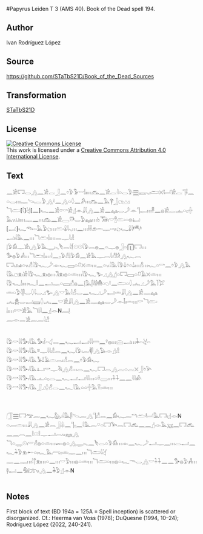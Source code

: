 #Papyrus Leiden T 3 (AMS 40). Book of the Dead spell 194.

## Author 

Ivan Rodríguez López

## Source 

https://github.com/STaTbS21D/Book_of_the_Dead_Sources

## Transformation 

[STaTbS21D](https://statbs21d.github.io/)

## License 

<a rel="license" href="http://creativecommons.org/licenses/by/4.0/"><img alt="Creative Commons License" style="border-width:0" src="https://i.creativecommons.org/l/by/4.0/88x31.png" /></a><br />This work is licensed under a <a rel="license" href="http://creativecommons.org/licenses/by/4.0/">Creative Commons Attribution 4.0 International License</a>.

## Text 

𓈖𓀀𓉐𓂋𓂻𓈖𓀀𓐛𓃀𓈖𓏌𓅱𓅣𓎟𓌃𓏤𓏥𓃹𓈖𓀀𓐛𓇋𓏏𓂋𓅱𓈗𓈘𓈅𓏤𓂧𓏴𓂡𓀀𓐛𓊹𓌢𓈖𓏏𓂋𓏥𓊃𓌫𓐛𓅱𓂻𓍲𓈖𓂻𓏏𓆭𓈖𓀔𓏥𓃹𓈖𓅓𓋁𓃀𓐎𓈉<br>
<rubrum>𓆓𓂧[𓇋]𓋔[𓈖]𓆑𓈖𓀀𓏌𓎡𓀀</rubrum>𓊨𓁹𓇍𓇋𓂻𓈖𓀀𓈖𓈐𓂋𓌳𓁹𓊹𓉻𓏥𓋹𓈖𓐍𓀀𓐛𓊵𓏏𓊪𓏶𓅓𓏭𓂓𓏤𓏥𓊃𓈖𓏥𓃹𓈖𓀀𓈀𓇥𓂋𓅱𓈐𓏥𓊸𓃝𓏤𓎟𓊽𓂧𓏏𓊖𓂞<br>
[𓂝]𓆑𓆞𓏏𓅓𓅱𓐎𓏥𓂧𓏇𓇋𓈅𓏥𓈖𓏥𓌢𓌢𓂉𓏛𓊃𓏏𓏭𓐎𓆑𓏇𓇋⸢𓄪⸣𓂝𓏤𓇋𓅓𓈖𓏥<rubrum>𓆓𓂧𓌃𓏤𓏥</rubrum>𓂋𓊃𓇋𓁐<br>
𓊤𓅱𓀁𓊃𓀀𓏤𓂻𓅱𓅓𓇾𓏤𓈅𓌸𓂋𓇋𓆴𓇳𓇳𓇋𓅱𓂋𓐍𓈖𓏏𓊃𓐍𓃀𓏏𓉧𓉐𓏥<br>
𓅜𓐍𓅱𓀻𓏥<rubrum>𓆓𓂧𓌃𓏤𓏥</rubrum>𓇋𓈖𓊪𓅱𓁢𓌃𓅱𓀁𓈖𓀀𓅓𓊃𓂋𓇋𓀭𓀙𓂻𓆑𓂋<br>
𓉐𓏤𓃭𓏏𓏭𓀭𓇋𓅱𓆑𓌳𓁹𓆑𓈙𓏏𓍔𓏴𓏛𓏥𓈖𓏏𓏭𓇋𓅓𓇋𓅱𓍑𓏌𓏏𓍑𓏥𓀭𓏥𓆑𓏏𓎡𓈖𓏌𓅱𓂻𓅓<br>
𓇋𓅓𓐎𓁷𓏤𓀀𓇋𓅱𓆑𓁷𓏤𓐍𓏥𓀢𓁷𓏤𓐍𓏏𓏛𓏥𓇋𓅱𓆑𓅧𓈎𓂻𓊨𓏏𓉐𓈙𓏏𓍔𓄿𓏴𓏛𓏥<br>
𓇋𓅱𓆑𓌃𓏤𓏥𓆑𓎛𓈖𓂝𓊃𓏏𓈙𓀭𓐍𓈖𓊤𓅓𓋴𓀙𓄟𓏏𓆇𓍲𓈖𓂧𓏏𓆭𓂜𓈎𓌳𓅓𓍘𓅯<br>
𓏛𓏏𓅱𓇋𓋴𓂋𓆭𓇋𓂋𓈎𓅧𓂻𓎟𓅓𓇋𓀭𓂋𓈖𓆑𓈎𓌳𓂝𓏛𓇍𓇋𓂻𓈖𓀀𓊃𓈐<br>
𓂜𓆣𓂋𓂝𓈙𓆭𓂜𓈖𓎟𓀀𓇍𓇋𓂻𓈖𓀀𓊃𓈐𓂋𓌳𓁹𓄤𓏤𓏛𓏥𓎡<rubrum>𓆓𓂧</rubrum><br>
<rubrum>𓌃𓏤𓏥</rubrum>𓏌𓎡𓀀𓅓<rubrum>𓆓𓌃𓇋</rubrum>𓈖𓊨𓁹N𓐙𓊤<br>
𓐛𓁹𓂋𓀀𓐛𓐛𓇋𓀭<br>
<br>
<br>
<rubrum>𓇋𓅱𓎡𓇋𓇋𓅜𓏤𓇋𓅓</rubrum>𓅜𓏤𓌉𓏏𓋑𓂋𓈖𓆑𓂝𓂝𓇋𓇋𓏠𓈖𓍊𓐍𓏥𓈍𓂝𓏥𓇓𓏏𓋔𓏏<br>
<rubrum>𓇋𓅱𓎡𓇋𓇋𓅜𓏤𓇋𓅓</rubrum>𓎼𓊃𓇋𓇋𓀭𓂋𓈖𓆑𓇋𓅱𓏤𓐛𓌞𓋴𓂻𓅃𓁹𓊨𓀭<br>
<rubrum>𓇋𓅱𓎡𓇋𓇋𓅜𓏤𓇋𓅓</rubrum>𓅥𓍑𓄿𓏛𓂋𓏤𓀭𓂋𓈖𓏌𓅱𓀁𓆑<br>
<rubrum>𓇋𓅱𓎡𓇋𓇋𓅜𓏤𓇋𓅓</rubrum>𓂞𓎡𓊃𓀓𓂻𓀭𓏥𓂋𓈖𓆑𓉐𓂋𓂻𓐛𓏏𓐛𓏴𓃀𓏌𓅪<br>
<rubrum>𓇋𓅱𓎡𓇋𓇋𓅜𓏤𓇋𓅓</rubrum>𓊵𓏏𓊪𓂋𓈖𓆑𓂝𓂝𓇋𓇋𓏥𓏏𓏐𓈀𓏥𓇑𓇑𓈖𓈖𓇋𓇋𓀉<br>
<rubrum>𓇋𓅱𓎡𓇋𓇋𓅜𓏤𓇋𓅓</rubrum>𓃀𓈎𓆭𓀭𓂋𓈖𓆑𓇋𓅓𓏏𓏏𓏶𓅓𓎃𓏤𓏛𓏥<br>
<br>
<br>
<br>
𓃂𓈗𓉐<rubrum>𓅠𓐛𓈖𓆑𓅽𓏤𓇋𓅓</rubrum>𓋴𓌫𓐛𓂻𓊹𓀭𓂋𓈖𓀁𓆑𓐛𓎔𓂧𓂡𓅓𓉐𓏤𓊨𓁹N<br>
𓏏𓐙𓏛𓏥𓇍𓇋𓂻𓈖𓀀𓂋𓃀𓏤𓍛𓏤𓈖𓊹𓊪𓈖𓇋𓅓𓐛𓎺𓏏𓉐𓅨𓂋𓉐𓃹𓈖𓈖𓊨𓁹𓅓𓄚𓈖𓉐𓃹𓈖𓈖𓂋𓈖𓎛𓇳𓎛𓊃𓂝𓂋𓏭𓈐𓂻<br>
𓆓𓏏𓇾𓇳𓏤𓎟𓀭𓐍𓏏𓏛𓏥𓆱𓐍𓏏𓂻𓇾𓏤𓈅𓈖𓌸𓂋𓏏𓅱𓀁𓏥𓁹𓈖𓆑𓌳𓂝𓊃𓈖𓏥𓂋𓂝𓈖𓆑𓇓𓅱𓁷𓏤𓄡𓏏𓏤𓆑𓅓𓂺𓏤𓏛𓊃𓈖𓏥<rubrum>𓆓𓂧𓇋𓋔</rubrum><br>
<rubrum>𓊃𓈖𓊃𓏥</rubrum>𓇋𓐩𓁷𓏤𓏥𓏏𓈖𓏥𓎟𓅱𓏥𓐍𓏏𓏛𓏥<rubrum>𓆓𓂧𓏏𓏥𓐍𓏏𓆑𓄭𓂋𓂻𓎟𓇑𓇑𓈖𓈖</rubrum>𓅜𓐍𓅱𓀻𓏥𓊢𓂝𓈖𓅕𓊄𓏭𓂻𓈖𓇓𓅱𓊨𓁹N<br>
<br>

## Notes 

First block of text (BD 194a = 125A = Spell inception) is scattered or disorganized. Cf.: Heerma van Voss (1978); DuQuesne (1994, 10–24); Rodríguez López (2022, 240-241).

